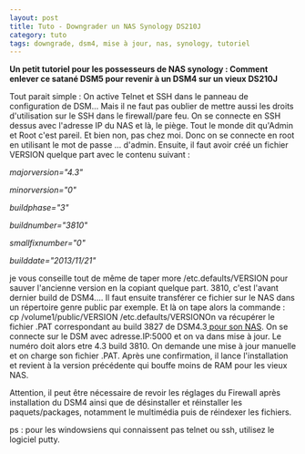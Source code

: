```yaml
---
layout: post
title: Tuto - Downgrader un NAS Synology DS210J
category: tuto
tags: downgrade, dsm4, mise à jour, nas, synology, tutoriel
---
```

**Un petit tutoriel pour les possesseurs de NAS synology : Comment enlever ce satané DSM5 pour revenir à un DSM4 sur un vieux DS210J**

Tout parait simple : On active Telnet et SSH dans le panneau de configuration de DSM... Mais il ne faut pas oublier de mettre aussi les droits d'utilisation sur le SSH dans le firewall/pare feu. On se connecte en SSH dessus avec l'adresse IP du NAS et là, le piège. Tout le monde dit qu'Admin et Root c'est pareil. Et bien non, pas chez moi. Donc on se connecte en root en utilisant le mot de passe ... d'admin. Ensuite, il faut avoir créé un fichier VERSION quelque part avec le contenu suivant :

*majorversion="4.3"*

*minorversion="0"*

*buildphase="3"*

*buildnumber="3810"*

*smallfixnumber="0"*

*builddate="2013/11/21"*

je vous conseille tout de même de taper more /etc.defaults/VERSION pour sauver l'ancienne version en la copiant quelque part. 3810, c'est l'avant dernier build de DSM4.... Il faut ensuite transférer ce fichier sur le NAS dans un répertoire genre public par exemple. Et là on tape alors la commande : cp /volume1/public/VERSION /etc.defaults/VERSIONOn va récupérer le fichier .PAT correspondant au build 3827 de DSM4.3<a href="http://dedl.synology.com/download/DSM/"> pour son NAS</a>. On se connecte sur le DSM avec adresse.IP:5000 et on va dans mise à jour. Le numéro doit alors etre 4.3 build 3810. On demande une mise à jour manuelle et on charge son fichier .PAT. Après une confirmation, il lance l'installation et revient à la version précédente qui bouffe moins de RAM pour les vieux NAS.

Attention, il peut être nécessaire de revoir les réglages du Firewall après installation du DSM4 ainsi que de désinstaller et réinstaller les paquets/packages, notamment le multimédia puis de réindexer les fichiers.

ps : pour les windowsiens qui connaissent pas telnet ou ssh, utilisez le logiciel putty.
